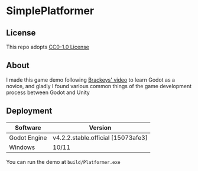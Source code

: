# SimplePlatformer

## License
This repo adopts [CC0-1.0 License](https://creativecommons.org/publicdomain/zero/1.0/legalcode.zh-hans)

## About
I made this game demo following [Brackeys' video](https://youtu.be/LOhfqjmasi0?si=y7CrPv4kJvPz9K-_) to learn Godot as a novice, and gladly I found various common things of the game development process between Godot and Unity

## Deployment
|Software|Version|
|---|---|
|Godot Engine|v4.2.2.stable.official [15073afe3]|
|Windows|10/11|

You can run the demo at `build/Platformer.exe`
